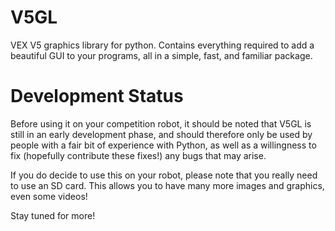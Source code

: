 # V5GL
VEX V5 graphics library for python. Contains everything required to add a beautiful GUI to your programs, all in a simple, fast, and familiar package.

# Development Status
Before using it on your competition robot, it should be noted that V5GL is still in an early development phase, and should therefore only be used by people with a fair bit of experience with Python, as well as a willingness to fix (hopefully contribute these fixes!) any bugs that may arise.

If you do decide to use this on your robot, please note that you really need to use an SD card. This allows you to have many more images and graphics, even some videos!

Stay tuned for more!
